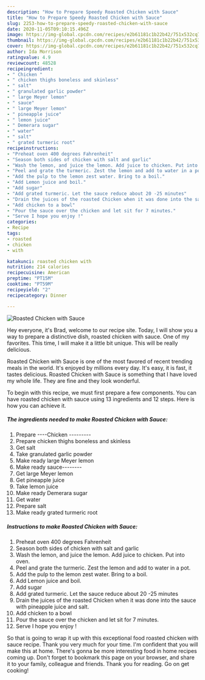 ```yaml
---
description: "How to Prepare Speedy Roasted Chicken with Sauce"
title: "How to Prepare Speedy Roasted Chicken with Sauce"
slug: 2253-how-to-prepare-speedy-roasted-chicken-with-sauce
date: 2020-11-05T09:10:15.496Z
image: https://img-global.cpcdn.com/recipes/e2b61181c1b22b42/751x532cq70/roasted-chicken-with-sauce-recipe-main-photo.jpg
thumbnail: https://img-global.cpcdn.com/recipes/e2b61181c1b22b42/751x532cq70/roasted-chicken-with-sauce-recipe-main-photo.jpg
cover: https://img-global.cpcdn.com/recipes/e2b61181c1b22b42/751x532cq70/roasted-chicken-with-sauce-recipe-main-photo.jpg
author: Ida Morrison
ratingvalue: 4.9
reviewcount: 48528
recipeingredient:
- " Chicken "
- " chicken thighs boneless and skinless"
- " salt"
- " granulated garlic powder"
- " large Meyer lemon"
- " sauce"
- " large Meyer lemon"
- " pineapple juice"
- " lemon juice"
- " Demerara sugar"
- " water"
- " salt"
- " grated turmeric root"
recipeinstructions:
- "Preheat oven 400 degrees Fahrenheit"
- "Season both sides of chicken with salt and garlic"
- "Wash the lemon, and juice the lemon. Add juice to chicken. Put into oven."
- "Peel and grate the turmeric. Zest the lemon and add to water in a pot."
- "Add the pulp to the lemon zest water. Bring to a boil."
- "Add Lemon juice and boil."
- "Add sugar"
- "Add grated turmeric. Let the sauce reduce about 20 -25 minutes"
- "Drain the juices of the roasted Chicken when it was done into the sauce with pineapple juice and salt."
- "Add chicken to a bowl"
- "Pour the sauce over the chicken and let sit for 7 minutes."
- "Serve I hope you enjoy !"
categories:
- Recipe
tags:
- roasted
- chicken
- with

katakunci: roasted chicken with 
nutrition: 214 calories
recipecuisine: American
preptime: "PT15M"
cooktime: "PT59M"
recipeyield: "2"
recipecategory: Dinner

---
```



![Roasted Chicken with Sauce](https://img-global.cpcdn.com/recipes/e2b61181c1b22b42/751x532cq70/roasted-chicken-with-sauce-recipe-main-photo.jpg)

Hey everyone, it's Brad, welcome to our recipe site. Today, I will show you a way to prepare a distinctive dish, roasted chicken with sauce. One of my favorites. This time, I will make it a little bit unique. This will be really delicious.

Roasted Chicken with Sauce is one of the most favored of recent trending meals in the world. It's enjoyed by millions every day. It's easy, it is fast, it tastes delicious. Roasted Chicken with Sauce is something that I have loved my whole life. They are fine and they look wonderful.




To begin with this recipe, we must first prepare a few components. You can have roasted chicken with sauce using 13 ingredients and 12 steps. Here is how you can achieve it.

<!--inarticleads1-->

##### The ingredients needed to make Roasted Chicken with Sauce:

1. Prepare  ----Chicken ---------
1. Prepare  chicken thighs boneless and skinless
1. Get  salt
1. Take  granulated garlic powder
1. Make ready  large Meyer lemon
1. Make ready  sauce--------
1. Get  large Meyer lemon
1. Get  pineapple juice
1. Take  lemon juice
1. Make ready  Demerara sugar
1. Get  water
1. Prepare  salt
1. Make ready  grated turmeric root




<!--inarticleads2-->

##### Instructions to make Roasted Chicken with Sauce:

1. Preheat oven 400 degrees Fahrenheit
1. Season both sides of chicken with salt and garlic
1. Wash the lemon, and juice the lemon. Add juice to chicken. Put into oven.
1. Peel and grate the turmeric. Zest the lemon and add to water in a pot.
1. Add the pulp to the lemon zest water. Bring to a boil.
1. Add Lemon juice and boil.
1. Add sugar
1. Add grated turmeric. Let the sauce reduce about 20 -25 minutes
1. Drain the juices of the roasted Chicken when it was done into the sauce with pineapple juice and salt.
1. Add chicken to a bowl
1. Pour the sauce over the chicken and let sit for 7 minutes.
1. Serve I hope you enjoy !




So that is going to wrap it up with this exceptional food roasted chicken with sauce recipe. Thank you very much for your time. I'm confident that you will make this at home. There's gonna be more interesting food in home recipes coming up. Don't forget to bookmark this page on your browser, and share it to your family, colleague and friends. Thank you for reading. Go on get cooking!
